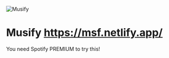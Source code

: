 ![Musify](https://msf.netlify.app/assets/musify_logo.png)

# Musify  https://msf.netlify.app/

You need Spotify PREMIUM to try this!
